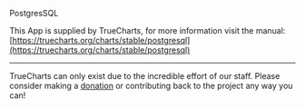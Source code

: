PostgresSQL

This App is supplied by TrueCharts, for more information visit the manual: [https://truecharts.org/charts/stable/postgresql](https://truecharts.org/charts/stable/postgresql)

---

TrueCharts can only exist due to the incredible effort of our staff.
Please consider making a [donation](https://truecharts.org/sponsor) or contributing back to the project any way you can!
